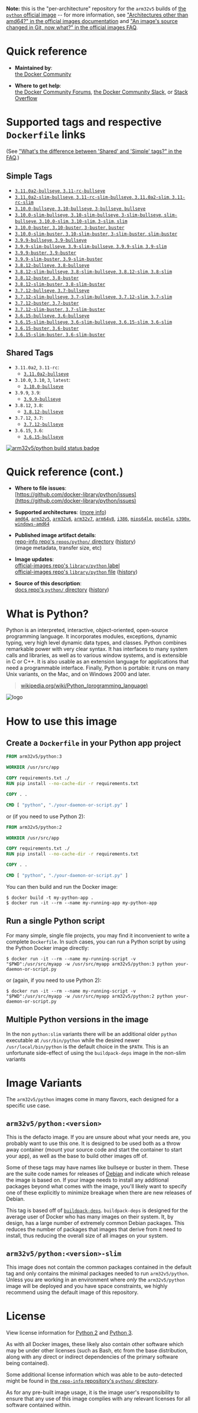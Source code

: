 <!--

********************************************************************************

WARNING:

    DO NOT EDIT "python/README.md"

    IT IS AUTO-GENERATED

    (from the other files in "python/" combined with a set of templates)

********************************************************************************

-->

**Note:** this is the "per-architecture" repository for the `arm32v5` builds of [the `python` official image](https://hub.docker.com/_/python) -- for more information, see ["Architectures other than amd64?" in the official images documentation](https://github.com/docker-library/official-images#architectures-other-than-amd64) and ["An image's source changed in Git, now what?" in the official images FAQ](https://github.com/docker-library/faq#an-images-source-changed-in-git-now-what).

# Quick reference

-	**Maintained by**:  
	[the Docker Community](https://github.com/docker-library/python)

-	**Where to get help**:  
	[the Docker Community Forums](https://forums.docker.com/), [the Docker Community Slack](https://dockr.ly/slack), or [Stack Overflow](https://stackoverflow.com/search?tab=newest&q=docker)

# Supported tags and respective `Dockerfile` links

(See ["What's the difference between 'Shared' and 'Simple' tags?" in the FAQ](https://github.com/docker-library/faq#whats-the-difference-between-shared-and-simple-tags).)

## Simple Tags

-	[`3.11.0a2-bullseye`, `3.11-rc-bullseye`](https://github.com/docker-library/python/blob/6de165b2a8286d102d32ad66b0a3ca119d0a005a/3.11-rc/bullseye/Dockerfile)
-	[`3.11.0a2-slim-bullseye`, `3.11-rc-slim-bullseye`, `3.11.0a2-slim`, `3.11-rc-slim`](https://github.com/docker-library/python/blob/6de165b2a8286d102d32ad66b0a3ca119d0a005a/3.11-rc/bullseye/slim/Dockerfile)
-	[`3.10.0-bullseye`, `3.10-bullseye`, `3-bullseye`, `bullseye`](https://github.com/docker-library/python/blob/8e591562e4e9ea0c2ab27d428918007abbc688a1/3.10/bullseye/Dockerfile)
-	[`3.10.0-slim-bullseye`, `3.10-slim-bullseye`, `3-slim-bullseye`, `slim-bullseye`, `3.10.0-slim`, `3.10-slim`, `3-slim`, `slim`](https://github.com/docker-library/python/blob/8e591562e4e9ea0c2ab27d428918007abbc688a1/3.10/bullseye/slim/Dockerfile)
-	[`3.10.0-buster`, `3.10-buster`, `3-buster`, `buster`](https://github.com/docker-library/python/blob/8e591562e4e9ea0c2ab27d428918007abbc688a1/3.10/buster/Dockerfile)
-	[`3.10.0-slim-buster`, `3.10-slim-buster`, `3-slim-buster`, `slim-buster`](https://github.com/docker-library/python/blob/8e591562e4e9ea0c2ab27d428918007abbc688a1/3.10/buster/slim/Dockerfile)
-	[`3.9.9-bullseye`, `3.9-bullseye`](https://github.com/docker-library/python/blob/3d43bcf8ddd26ae85fd6a63a7e1d502b445c9cce/3.9/bullseye/Dockerfile)
-	[`3.9.9-slim-bullseye`, `3.9-slim-bullseye`, `3.9.9-slim`, `3.9-slim`](https://github.com/docker-library/python/blob/3d43bcf8ddd26ae85fd6a63a7e1d502b445c9cce/3.9/bullseye/slim/Dockerfile)
-	[`3.9.9-buster`, `3.9-buster`](https://github.com/docker-library/python/blob/3d43bcf8ddd26ae85fd6a63a7e1d502b445c9cce/3.9/buster/Dockerfile)
-	[`3.9.9-slim-buster`, `3.9-slim-buster`](https://github.com/docker-library/python/blob/3d43bcf8ddd26ae85fd6a63a7e1d502b445c9cce/3.9/buster/slim/Dockerfile)
-	[`3.8.12-bullseye`, `3.8-bullseye`](https://github.com/docker-library/python/blob/9242c448c7e50d5671e53a393fc2c464683f35dd/3.8/bullseye/Dockerfile)
-	[`3.8.12-slim-bullseye`, `3.8-slim-bullseye`, `3.8.12-slim`, `3.8-slim`](https://github.com/docker-library/python/blob/9242c448c7e50d5671e53a393fc2c464683f35dd/3.8/bullseye/slim/Dockerfile)
-	[`3.8.12-buster`, `3.8-buster`](https://github.com/docker-library/python/blob/9242c448c7e50d5671e53a393fc2c464683f35dd/3.8/buster/Dockerfile)
-	[`3.8.12-slim-buster`, `3.8-slim-buster`](https://github.com/docker-library/python/blob/9242c448c7e50d5671e53a393fc2c464683f35dd/3.8/buster/slim/Dockerfile)
-	[`3.7.12-bullseye`, `3.7-bullseye`](https://github.com/docker-library/python/blob/a7655831c15e823dffd1c895e87d66edfeadebb7/3.7/bullseye/Dockerfile)
-	[`3.7.12-slim-bullseye`, `3.7-slim-bullseye`, `3.7.12-slim`, `3.7-slim`](https://github.com/docker-library/python/blob/a7655831c15e823dffd1c895e87d66edfeadebb7/3.7/bullseye/slim/Dockerfile)
-	[`3.7.12-buster`, `3.7-buster`](https://github.com/docker-library/python/blob/a7655831c15e823dffd1c895e87d66edfeadebb7/3.7/buster/Dockerfile)
-	[`3.7.12-slim-buster`, `3.7-slim-buster`](https://github.com/docker-library/python/blob/a7655831c15e823dffd1c895e87d66edfeadebb7/3.7/buster/slim/Dockerfile)
-	[`3.6.15-bullseye`, `3.6-bullseye`](https://github.com/docker-library/python/blob/59a27ea99cef60a52e32e43464a026b1a7fb134e/3.6/bullseye/Dockerfile)
-	[`3.6.15-slim-bullseye`, `3.6-slim-bullseye`, `3.6.15-slim`, `3.6-slim`](https://github.com/docker-library/python/blob/59a27ea99cef60a52e32e43464a026b1a7fb134e/3.6/bullseye/slim/Dockerfile)
-	[`3.6.15-buster`, `3.6-buster`](https://github.com/docker-library/python/blob/59a27ea99cef60a52e32e43464a026b1a7fb134e/3.6/buster/Dockerfile)
-	[`3.6.15-slim-buster`, `3.6-slim-buster`](https://github.com/docker-library/python/blob/59a27ea99cef60a52e32e43464a026b1a7fb134e/3.6/buster/slim/Dockerfile)

## Shared Tags

-	`3.11.0a2`, `3.11-rc`:
	-	[`3.11.0a2-bullseye`](https://github.com/docker-library/python/blob/6de165b2a8286d102d32ad66b0a3ca119d0a005a/3.11-rc/bullseye/Dockerfile)
-	`3.10.0`, `3.10`, `3`, `latest`:
	-	[`3.10.0-bullseye`](https://github.com/docker-library/python/blob/8e591562e4e9ea0c2ab27d428918007abbc688a1/3.10/bullseye/Dockerfile)
-	`3.9.9`, `3.9`:
	-	[`3.9.9-bullseye`](https://github.com/docker-library/python/blob/3d43bcf8ddd26ae85fd6a63a7e1d502b445c9cce/3.9/bullseye/Dockerfile)
-	`3.8.12`, `3.8`:
	-	[`3.8.12-bullseye`](https://github.com/docker-library/python/blob/9242c448c7e50d5671e53a393fc2c464683f35dd/3.8/bullseye/Dockerfile)
-	`3.7.12`, `3.7`:
	-	[`3.7.12-bullseye`](https://github.com/docker-library/python/blob/a7655831c15e823dffd1c895e87d66edfeadebb7/3.7/bullseye/Dockerfile)
-	`3.6.15`, `3.6`:
	-	[`3.6.15-bullseye`](https://github.com/docker-library/python/blob/59a27ea99cef60a52e32e43464a026b1a7fb134e/3.6/bullseye/Dockerfile)

[![arm32v5/python build status badge](https://img.shields.io/jenkins/s/https/doi-janky.infosiftr.net/job/multiarch/job/arm32v5/job/python.svg?label=arm32v5/python%20%20build%20job)](https://doi-janky.infosiftr.net/job/multiarch/job/arm32v5/job/python/)

# Quick reference (cont.)

-	**Where to file issues**:  
	[https://github.com/docker-library/python/issues](https://github.com/docker-library/python/issues)

-	**Supported architectures**: ([more info](https://github.com/docker-library/official-images#architectures-other-than-amd64))  
	[`amd64`](https://hub.docker.com/r/amd64/python/), [`arm32v5`](https://hub.docker.com/r/arm32v5/python/), [`arm32v6`](https://hub.docker.com/r/arm32v6/python/), [`arm32v7`](https://hub.docker.com/r/arm32v7/python/), [`arm64v8`](https://hub.docker.com/r/arm64v8/python/), [`i386`](https://hub.docker.com/r/i386/python/), [`mips64le`](https://hub.docker.com/r/mips64le/python/), [`ppc64le`](https://hub.docker.com/r/ppc64le/python/), [`s390x`](https://hub.docker.com/r/s390x/python/), [`windows-amd64`](https://hub.docker.com/r/winamd64/python/)

-	**Published image artifact details**:  
	[repo-info repo's `repos/python/` directory](https://github.com/docker-library/repo-info/blob/master/repos/python) ([history](https://github.com/docker-library/repo-info/commits/master/repos/python))  
	(image metadata, transfer size, etc)

-	**Image updates**:  
	[official-images repo's `library/python` label](https://github.com/docker-library/official-images/issues?q=label%3Alibrary%2Fpython)  
	[official-images repo's `library/python` file](https://github.com/docker-library/official-images/blob/master/library/python) ([history](https://github.com/docker-library/official-images/commits/master/library/python))

-	**Source of this description**:  
	[docs repo's `python/` directory](https://github.com/docker-library/docs/tree/master/python) ([history](https://github.com/docker-library/docs/commits/master/python))

# What is Python?

Python is an interpreted, interactive, object-oriented, open-source programming language. It incorporates modules, exceptions, dynamic typing, very high level dynamic data types, and classes. Python combines remarkable power with very clear syntax. It has interfaces to many system calls and libraries, as well as to various window systems, and is extensible in C or C++. It is also usable as an extension language for applications that need a programmable interface. Finally, Python is portable: it runs on many Unix variants, on the Mac, and on Windows 2000 and later.

> [wikipedia.org/wiki/Python_(programming_language)](https://en.wikipedia.org/wiki/Python_%28programming_language%29)

![logo](https://raw.githubusercontent.com/docker-library/docs/01c12653951b2fe592c1f93a13b4e289ada0e3a1/python/logo.png)

# How to use this image

## Create a `Dockerfile` in your Python app project

```dockerfile
FROM arm32v5/python:3

WORKDIR /usr/src/app

COPY requirements.txt ./
RUN pip install --no-cache-dir -r requirements.txt

COPY . .

CMD [ "python", "./your-daemon-or-script.py" ]
```

or (if you need to use Python 2):

```dockerfile
FROM arm32v5/python:2

WORKDIR /usr/src/app

COPY requirements.txt ./
RUN pip install --no-cache-dir -r requirements.txt

COPY . .

CMD [ "python", "./your-daemon-or-script.py" ]
```

You can then build and run the Docker image:

```console
$ docker build -t my-python-app .
$ docker run -it --rm --name my-running-app my-python-app
```

## Run a single Python script

For many simple, single file projects, you may find it inconvenient to write a complete `Dockerfile`. In such cases, you can run a Python script by using the Python Docker image directly:

```console
$ docker run -it --rm --name my-running-script -v "$PWD":/usr/src/myapp -w /usr/src/myapp arm32v5/python:3 python your-daemon-or-script.py
```

or (again, if you need to use Python 2):

```console
$ docker run -it --rm --name my-running-script -v "$PWD":/usr/src/myapp -w /usr/src/myapp arm32v5/python:2 python your-daemon-or-script.py
```

## Multiple Python versions in the image

In the non `python:slim` variants there will be an additional older `python` executable at `/usr/bin/python` while the desired newer `/usr/local/bin/python` is the default choice in the `$PATH`. This is an unfortunate side-effect of using the `buildpack-deps` image in the non-slim variants

# Image Variants

The `arm32v5/python` images come in many flavors, each designed for a specific use case.

## `arm32v5/python:<version>`

This is the defacto image. If you are unsure about what your needs are, you probably want to use this one. It is designed to be used both as a throw away container (mount your source code and start the container to start your app), as well as the base to build other images off of.

Some of these tags may have names like bullseye or buster in them. These are the suite code names for releases of [Debian](https://wiki.debian.org/DebianReleases) and indicate which release the image is based on. If your image needs to install any additional packages beyond what comes with the image, you'll likely want to specify one of these explicitly to minimize breakage when there are new releases of Debian.

This tag is based off of [`buildpack-deps`](https://hub.docker.com/_/buildpack-deps/). `buildpack-deps` is designed for the average user of Docker who has many images on their system. It, by design, has a large number of extremely common Debian packages. This reduces the number of packages that images that derive from it need to install, thus reducing the overall size of all images on your system.

## `arm32v5/python:<version>-slim`

This image does not contain the common packages contained in the default tag and only contains the minimal packages needed to run `arm32v5/python`. Unless you are working in an environment where *only* the `arm32v5/python` image will be deployed and you have space constraints, we highly recommend using the default image of this repository.

# License

View license information for [Python 2](https://docs.python.org/2/license.html) and [Python 3](https://docs.python.org/3/license.html).

As with all Docker images, these likely also contain other software which may be under other licenses (such as Bash, etc from the base distribution, along with any direct or indirect dependencies of the primary software being contained).

Some additional license information which was able to be auto-detected might be found in [the `repo-info` repository's `python/` directory](https://github.com/docker-library/repo-info/tree/master/repos/python).

As for any pre-built image usage, it is the image user's responsibility to ensure that any use of this image complies with any relevant licenses for all software contained within.
